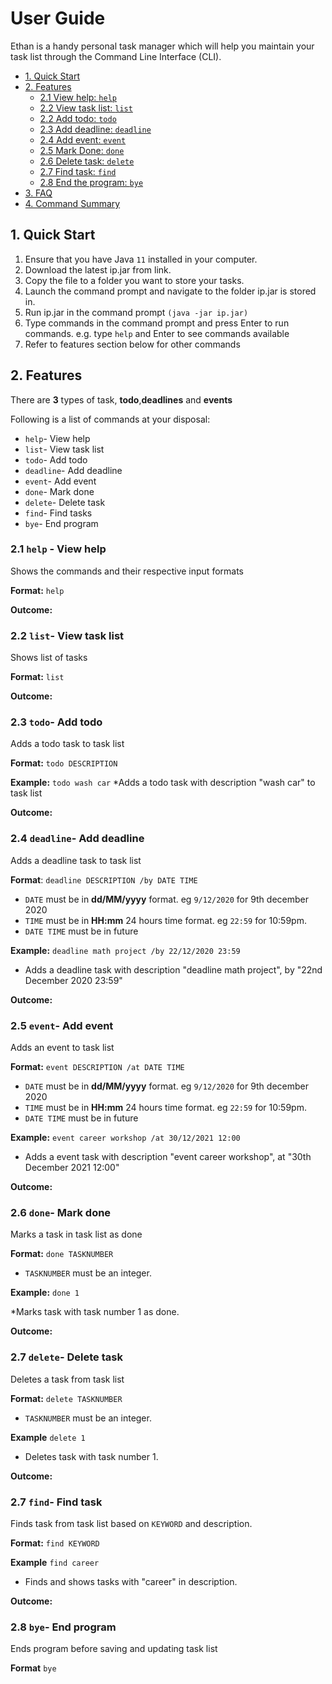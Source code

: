 # User Guide

Ethan is a handy personal task manager which will help you maintain your task list through the Command Line Interface (CLI).

* [1. Quick Start](#1-quick-start)
* [2. Features](#features)
    + [2.1 View help: `help`](#help-view-help)
    + [2.2 View task list: `list`](#view-task-list)
    + [2.2 Add todo: `todo`](#3-adding-an-event-task-event)
    + [2.3 Add deadline: `deadline`](#4-listing-all-tasks-at-hand-list)
    + [2.4 Add event: `event`](#9-listing-available-help-help)
    + [2.5 Mark Done: `done`](#5-marking-a-task-as-complete-done)
    + [2.6 Delete task: `delete`](#6-deleting-a-task-delete)
    + [2.7 Find task: `find`](#7-finding-a-task-find)
    + [2.8 End the program: `bye`](#8-exiting-the-program-bye)
* [3. FAQ](#faq)
* [4. Command Summary](#command-summary)

## 1. Quick Start

1. Ensure that you have Java `11` installed in your computer.
2. Download the latest ip.jar from  link.
3. Copy the file to a folder you want to store your tasks.
4. Launch the command prompt and navigate to the folder ip.jar is stored in.
5. Run ip.jar in the command prompt `(java -jar ip.jar)`
6. Type commands in the command prompt and press Enter to run commands. e.g. type `help` and Enter to see commands available
7. Refer to features section below for other commands

## 2. Features 
There are **3** types of task, **todo**,**deadlines** and **events**

Following is a list of commands at your disposal:
* `help`- View help
* `list`- View task list
* `todo`- Add todo
* `deadline`- Add deadline
* `event`- Add event
* `done`- Mark done
* `delete`- Delete task
* `find`- Find tasks
* `bye`- End program

### 2.1 `help` - View help
Shows the commands and their respective input formats

**Format:** `help`

**Outcome:**

### 2.2 `list`- View task list
Shows list of tasks

**Format:** `list`

**Outcome:**

### 2.3 `todo`- Add todo
Adds a todo task to task list

**Format:** `todo DESCRIPTION`

**Example:** `todo wash car`
  *Adds a todo task with description "wash car" to task list

**Outcome:**


### 2.4 `deadline`- Add deadline
Adds a deadline task to task list

**Format**: `deadline DESCRIPTION /by DATE TIME`
 
* `DATE` must be in **dd/MM/yyyy** format. eg `9/12/2020` for 9th december 2020
* `TIME` must be in **HH:mm** 24 hours time format. eg `22:59` for 10:59pm.
* `DATE TIME` must be in future

**Example:** `deadline math project /by 22/12/2020 23:59`

* Adds a deadline task with description "deadline math project", by "22nd December 2020 23:59"

**Outcome:**

### 2.5 `event`- Add event
Adds an event to task list

**Format:** `event DESCRIPTION /at DATE TIME`

* `DATE` must be in **dd/MM/yyyy** format. eg `9/12/2020` for 9th december 2020
* `TIME` must be in **HH:mm** 24 hours time format. eg `22:59` for 10:59pm.
* `DATE TIME` must be in future

**Example:** `event career workshop /at 30/12/2021 12:00`

* Adds a event task with description "event career workshop", at "30th December 2021 12:00"

**Outcome:**

### 2.6 `done`- Mark done
Marks a task in task list as done

**Format:** `done TASKNUMBER`

* `TASKNUMBER` must be an integer.

**Example:** `done 1`

*Marks task with task number 1 as done.

**Outcome:**

### 2.7 `delete`- Delete task
Deletes a task from task list

**Format:** `delete TASKNUMBER`

* `TASKNUMBER` must be an integer.

**Example** `delete 1`

* Deletes task with task number 1.

**Outcome:**

### 2.7 `find`- Find task
Finds task from task list based on `KEYWORD` and description.

**Format:** `find KEYWORD`

**Example** `find career`

* Finds and shows tasks with "career" in description.

**Outcome:**


### 2.8 `bye`- End program
Ends program before saving and updating task list

**Format** `bye`
